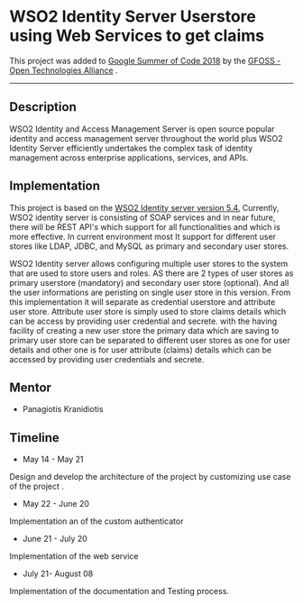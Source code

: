 
# WSO2 Identity Server Userstore using Web Services to get claims

This project was added to [Google Summer of Code 2018](https://summerofcode.withgoogle.com/) by the [GFOSS - Open Technologies Alliance](https://gfoss.eu/home-posts/) .

---
**Description**
---
WSO2 Identity and Access Management Server is open source popular identity and access management server throughout the world plus WSO2 Identity Server efficiently undertakes the complex task of identity management across enterprise applications, services, and APIs.

**Implementation**
---
This project is based on the [WSO2 Identity server version 5.4.](https://wso2.com/identity-and-access-management/previous-releases) Currently, WSO2 identity server is consisting of SOAP services and in near future, there will be REST API's which support for all functionalities and which is more effective. In current environment most It support for different user stores like LDAP, JDBC, and MySQL as primary and secondary user stores.

WSO2 Identity server allows configuring multiple user stores to the system that are used to store users and roles. AS there are 2 types of user stores as primary userstore  (mandatory) and secondary user store (optional). And all the user informations are peristing on single user store in this version. From this implementation it will separate as credential userstore and attribute user store. Attribute user store is simply used to store claims details which can be access by providing user credential and secrete.
 with the having facility of creating a new user store the primary data which are saving to primary user store can be separated to different user stores as one for user details and other one is for user attribute (claims) details which can be accessed by providing user credentials and secrete.

**Mentor**
---
- Panagiotis Kranidiotis

**Timeline**
---
- May 14 - May 21

Design and develop the architecture of the project by customizing use case of the project .

- May 22 - June 20

 Implementation an of the custom authenticator

- June 21 - July 20

Implementation of  the web service

- July 21- August 08

Implementation of the  documentation and Testing process.

